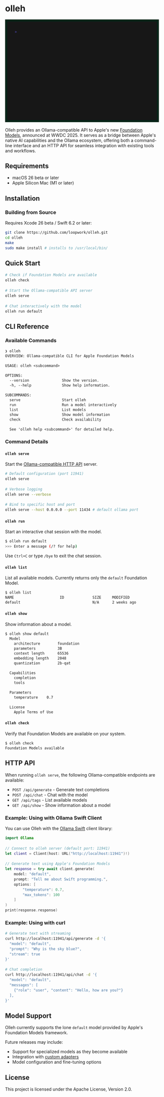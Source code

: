 # olleh

![Screen recording of olleh command running interactively](/demo.gif)

Olleh provides an Ollama-compatible API to Apple's new
[Foundation Models](https://developer.apple.com/documentation/foundationmodels),
announced at WWDC 2025.
It serves as a bridge between Apple's native AI capabilities and the
Ollama ecosystem, offering both a command-line interface and an HTTP API
for seamless integration with existing tools and workflows.

## Requirements

- macOS 26 beta or later
- Apple Silicon Mac (M1 or later)

## Installation

### Building from Source

Requires Xcode 26 beta / Swift 6.2 or later:

```bash
git clone https://github.com/loopwork/olleh.git
cd olleh
make
sudo make install # installs to /usr/local/bin/
```

## Quick Start

```bash
# Check if Foundation Models are available
olleh check

# Start the Ollama-compatible API server
olleh serve

# Chat interactively with the model
olleh run default
```

## CLI Reference

### Available Commands

```terminal
❯ olleh
OVERVIEW: Ollama-compatible CLI for Apple Foundation Models

USAGE: olleh <subcommand>

OPTIONS:
  --version               Show the version.
  -h, --help              Show help information.

SUBCOMMANDS:
  serve                   Start olleh
  run                     Run a model interactively
  list                    List models
  show                    Show model information
  check                   Check availability

  See 'olleh help <subcommand>' for detailed help.
```

### Command Details

#### `olleh serve`

Start the [Ollama-compatible HTTP API](https://github.com/ollama/ollama/blob/main/docs/api.md) server.

```bash
# Default configuration (port 11941)
olleh serve

# Verbose logging
olleh serve --verbose

# Bind to specific host and port
olleh serve --host 0.0.0.0 --port 11434 # default ollama port 
```

#### `olleh run`

Start an interactive chat session with the model.

```bash
$ olleh run default
>>> Enter a message (/? for help)
```

Use `Ctrl+C` or type `/bye` to exit the chat session.

#### `olleh list`

List all available models.
Currently returns only the `default` Foundation Model.

```console
$ olleh list
NAME                     ID             SIZE     MODIFIED
default                                 N/A      2 weeks ago
```

#### `olleh show`

Show information about a model.

```console
$ olleh show default
  Model
    architecture        foundation
    parameters          3B
    context length      65536
    embedding length    2048
    quantization        2b-qat

  Capabilities
    completion
    tools

  Parameters
    temperature    0.7

  License
    Apple Terms of Use
```

#### `olleh check`

Verify that Foundation Models are available on your system.

```console
$ olleh check
Foundation Models available
```

## HTTP API

When running `olleh serve`,
the following Ollama-compatible endpoints are available:

- `POST /api/generate` - Generate text completions
- `POST /api/chat` - Chat with the model
- `GET /api/tags` - List available models
- `GET /api/show` - Show information about a model

### Example: Using with Ollama Swift Client

You can use Olleh with the
[Ollama Swift](https://github.com/loopwork/ollama-swift)
client library:

```swift
import Ollama

// Connect to olleh server (default port: 11941)
let client = Client(host: URL("http://localhost:11941")!)

// Generate text using Apple's Foundation Models
let response = try await client.generate(
    model: "default",
    prompt: "Tell me about Swift programming.",
    options: [
        "temperature": 0.7,
        "max_tokens": 100
    ]
)
print(response.response)
```

### Example: Using with curl

```bash
# Generate text with streaming
curl http://localhost:11941/api/generate -d '{
  "model": "default",
  "prompt": "Why is the sky blue?",
  "stream": true
}'

# Chat completion
curl http://localhost:11941/api/chat -d '{
  "model": "default",
  "messages": [
    {"role": "user", "content": "Hello, how are you?"}
  ],
}'
```

## Model Support

Olleh currently supports the lone `default` model
provided by Apple's Foundation Models framework.

Future releases may include:
- Support for specialized models as they become available
- Integration with [custom adapters](https://developer.apple.com/apple-intelligence/foundation-models-adapter/)
- Model configuration and fine-tuning options

## License

This project is licensed under the Apache License, Version 2.0.
